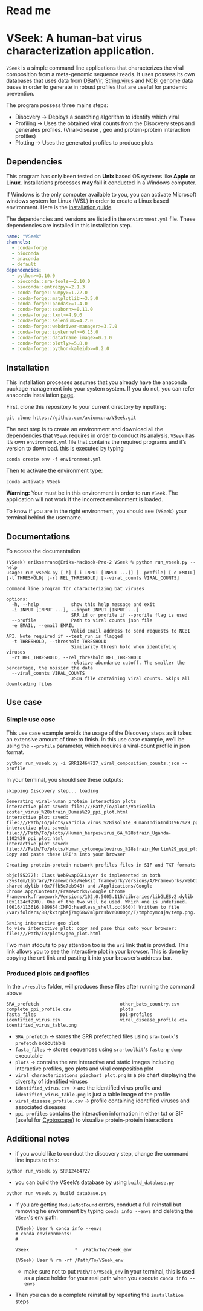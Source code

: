 # Read me

# VSeek: A human-bat virus characterization application.

`VSeek` is a simple command line applications that characterizes the viral composition from a meta-genomic sequence reads. It uses possess its own databases that uses data from [DBatVir](http://www.mgc.ac.cn/DBatVir/), [String.virus](http://viruses.string-db.org) and [NCBI genome](https://www.ncbi.nlm.nih.gov/genome/viruses/) data bases in order to generate in robust profiles that are useful for pandemic prevention. 

The program possess three mains steps:

- Disocvery → Deploys a searching algorithm to identify which viral
- Profiling → Uses the obtained viral counts from the Disocvery steps and generates profiles. (Viral-disease , geo  and protein-protein interaction profiles)
- Plotting → Uses the generated profiles to produce plots

## Dependencies

This program has only been tested on **Unix** based OS systems like **Apple** or **Linux**. Installations processes **may fail** it conducted in a Windows computer. 

If Windows is the only computer available to you, you can activate Microsoft windows system for Linux (WSL) in order to create a Linux based environment. Here is the [installation guide](https://docs.microsoft.com/en-us/windows/wsl/install). 

The dependencies and versions are listed in the `environment.yml` file. These dependencies are installed in this installation step. 

```yaml
name: "VSeek"
channels:
  - conda-forge
  - bioconda
  - anaconda
  - default
dependencies:
  - python>=3.10.0
  - bioconda::sra-tools==2.10.0
  - bioconda::entrezpy>=2.1.3
  - conda-forge::numpy>=1.22.0
  - conda-forge::matplotlib>=3.5.0
  - conda-forge::pandas>=1.4.0
  - conda-forge::seaborn>=0.11.0
  - conda-forge::lxml>=4.9.0
  - conda-forge::selenium>=4.2.0
  - conda-forge::webdriver-manager>=3.7.0
  - conda-forge::ipykernel>=6.13.0
  - conda-forge::dataframe_image>=0.1.0
  - conda-forge::plotly>=5.8.0
  - conda-forge::python-kaleido>=0.2.0
```

## Installation

This installation processes assumes that you already have the anaconda package management into your system system. If you do not, you can refer anaconda installation [page](https://docs.anaconda.com/anaconda/install/).  

First, clone this repository to your current directory by inputting: 

```
git clone https://github.com/axiomcura/VSeek.git
```

The next step is to create an environment and download all the dependencies that `VSeek` requires in order to conduct its analysis. `VSeek` has it’s own `environment.yml` file that contains the required programs and it’s version to download. this is executed by typing 

```
conda create env -f environment.yml
```

Then to activate the environment type:

```
conda activate VSeek
```

**Warning:** Your must be in this environment in order to run `VSeek`. The application will not work if the incorrect environment is loaded. 

To know if you are in the right environment, you should see `(VSeek)` your terminal behind the username. 

## Documentations

To access the documentation 

```
(VSeek) erikserrano@Eriks-MacBook-Pro-2 VSeek % python run_vseek.py --help
usage: run_vseek.py [-h] [-i INPUT [INPUT ...]] [--profile] [-e EMAIL] [-t THRESHOLD] [-rt REL_THRESHOLD] [--viral_counts VIRAL_COUNTS]

Command line program for characterizing bat viruses

options:
  -h, --help            show this help message and exit
  -i INPUT [INPUT ...], --input INPUT [INPUT ...]
                        SRR id or profile if --profile flag is used
  --profile             Path to viral counts json file
  -e EMAIL, --email EMAIL
                        Valid Email address to send requests to NCBI API. Note required if --test_run is flagged
  -t THRESHOLD, --threshold THRESHOLD
                        Similarity thresh hold when identifying viruses
  -rt REL_THRESHOLD, --rel_threshold REL_THRESHOLD
                        relative abundance cutoff. The smaller the percentage, the noisier the data
  --viral_counts VIRAL_COUNTS
                        JSON file containing viral counts. Skips all downloading files
```

## Use case

### Simple use case

This use case example avoids the usage of the Discovery steps as it takes an extensive amount of time to finish. In this use case example, we’ll be using the `--profile` parameter, which requires a viral-count profile in json format. 

```
python run_vseek.py -i SRR12464727_viral_composition_counts.json --profile
```

In your terminal, you should see these outputs:

```
skipping Discovery step... loading

Generating viral-human protein interaction plots
interactive plot saved: file:///Path/To/plots/Varicella-zoster_virus_%28strain_Dumas%29_ppi_plot.html
interactive plot saved: file:///Path/To/plots/Variola_virus_%28isolate_HumanIndiaInd31967%29_ppi_plot.html
interactive plot saved: file:///Path/To/plots//Human_herpesvirus_6A_%28strain_Uganda-1102%29_ppi_plot.html
interactive plot saved: file:///Path/To/plots/Human_cytomegalovirus_%28strain_Merlin%29_ppi_plot.html
Copy and paste these URI's into your browser

Creating protein-protein network profiles files in SIF and TXT formats

objc[55272]: Class WebSwapCGLLayer is implemented in both /System/Library/Frameworks/WebKit.framework/Versions/A/Frameworks/WebCore.framework/Versions/A/Frameworks/libANGLE-shared.dylib (0x7ffb5c7eb948) and /Applications/Google Chrome.app/Contents/Frameworks/Google Chrome Framework.framework/Versions/102.0.5005.115/Libraries/libGLESv2.dylib (0x1124cf290). One of the two will be used. Which one is undefined.
[0616/113616.889654:INFO:headless_shell.cc(660)] Written to file /var/folders/88/kxtrpbsj7mg68w7mlprrsbvr0000gn/T/tmphoymc4j9/temp.png.

Saving interactive geo plot
to view interactive plot: copy and pase this onto your browser:
file:///Path/To/plots/geo_plot.html
```

Two main stdouts to pay attention too is the `uri` link that is provided. This link allows you to see the interactive plot in your browser. This is done by copying the `uri` link and pasting it into your browser’s address bar.

### Produced plots and profiles

In the `./results` folder, will produces these files after running the command above

```
SRA_prefetch                              other_bats_country.csv
complete_ppi_profile.csv                  plots
fasta_files                               ppi-profiles
identified_virus.csv                      viral_disease_profile.csv
identified_virus_table.png                
```

- `SRA_prefetch` → stores the SRR prefetched files using `sra-toolk`'s `prefetch` executable
- `fasta_files` → stores sequences using `sra-toolkit`'s `fasterq-dump` executable
- `plots` → contains the are interactive and static images including interactive profiles, geo plots and viral composition plot
- `viral_characterizations_piechart_plot.png` is a pie chart displaying the diversity of identified viruses
- `identified_virus.csv` → are the identified virus profile and `identified_virus_table.png` is just a table image of the profile
- `viral_disease_profile.csv` → profile containing identified viruses and associated diseases
- `ppi-profiles` contains the interaction information in either txt or SIF (useful for [Cyotoscape](https://cytoscape.org)) to visualize protein-protein interactions

## Additional notes

- if you would like to conduct the discovery step, change the command line inputs to this:

```
python run_vseek.py SRR12464727
```

- you can build the VSeek’s database by using `build_database.py`

```
python run_vseek.py build_database.py
```

- If you are getting `ModuleNotFound` errors, conduct a full reinstall but removing he environment by typing `conda info --envs` and deleting the `VSeek`'s env path:
    
    ```
    (VSeek) User % conda info --envs
    # conda environments:
    #
    
    VSeek                 *  /Path/To/VSeek_env
    
    (VSeek) User % rm -rf /Path/To/VSeek_env
    ```
    
    - make sure not to put `Path/To/VSeek_env` in your terminal, this is used as a place holder for your real path when you execute `conda info --envs`
- Then you can do a complete reinstall by repeating the `installation` steps